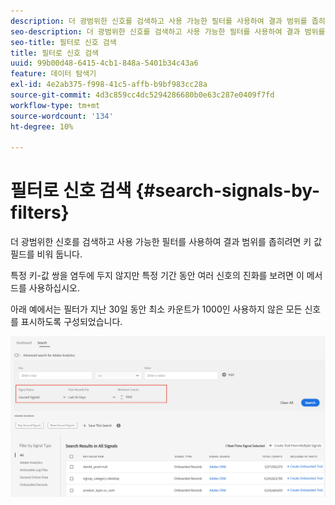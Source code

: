 ```yaml
---
description: 더 광범위한 신호를 검색하고 사용 가능한 필터를 사용하여 결과 범위를 좁히려면 키 값 필드를 비워 둡니다.
seo-description: 더 광범위한 신호를 검색하고 사용 가능한 필터를 사용하여 결과 범위를 좁히려면 키 값 필드를 비워 둡니다.
seo-title: 필터로 신호 검색
title: 필터로 신호 검색
uuid: 99b00d48-6415-4cb1-848a-5401b34c43a6
feature: 데이터 탐색기
exl-id: 4e2ab375-f998-41c5-affb-b9bf983cc28a
source-git-commit: 4d3c859cc4dc5294286680b0e63c287e0409f7fd
workflow-type: tm+mt
source-wordcount: '134'
ht-degree: 10%

---
```


# 필터로 신호 검색 {#search-signals-by-filters}

더 광범위한 신호를 검색하고 사용 가능한 필터를 사용하여 결과 범위를 좁히려면 키 값 필드를 비워 둡니다.

특정 키-값 쌍을 염두에 두지 않지만 특정 기간 동안 여러 신호의 진화를 보려면 이 메서드를 사용하십시오.

아래 예에서는 필터가 지난 30일 동안 최소 카운트가 1000인 사용하지 않은 모든 신호를 표시하도록 구성되었습니다.

![](assets/signals-search-filters.png)

